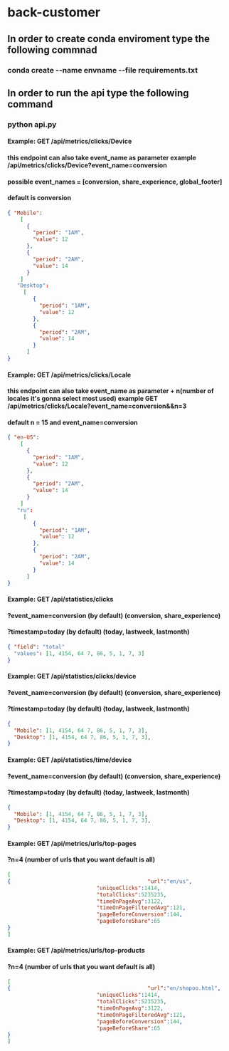 # back-customer
## In order to create conda enviroment type the following commnad
### conda create --name envname --file requirements.txt
## In order to run the api type the following command
### python api.py

#### Example: GET /api/metrics/clicks/Device
#### this endpoint can also take event_name as parameter example /api/metrics/clicks/Device?event_name=conversion
#### possible event_names = [conversion, share_experience, global_footer]
#### default is conversion
```json
{ "Mobile":
    [
      {
        "period": "1AM",
        "value": 12
      },
      {
        "period": "2AM",
        "value": 14
      }
    ]
   "Desktop":
     [
        {
          "period": "1AM",
          "value": 12
        },
        {
          "period": "2AM",
          "value": 14
        }
      ]
}
```
#### Example: GET /api/metrics/clicks/Locale
#### this endpoint can also take event_name as parameter + n(number of locales it's gonna select most used) example GET /api/metrics/clicks/Locale?event_name=conversion&&n=3
#### default n = 15 and event_name=conversion
```json
{ "en-US":
    [
      {
        "period": "1AM",
        "value": 12
      },
      {
        "period": "2AM",
        "value": 14
      }
    ]
   "ru":
     [
        {
          "period": "1AM",
          "value": 12
        },
        {
          "period": "2AM",
          "value": 14
        }
      ]
}
```
#### Example: GET /api/statistics/clicks
#### ?event_name=conversion (by default) (conversion, share_experience)
#### ?timestamp=today (by default) (today, lastweek, lastmonth)
```json
{ "field": "total"
  "values": [1, 4154, 64 7, 86, 5, 1, 7, 3]
}
```

#### Example: GET /api/statistics/clicks/device
#### ?event_name=conversion (by default) (conversion, share_experience)
#### ?timestamp=today (by default) (today, lastweek, lastmonth)
```json
{ 
  "Mobile": [1, 4154, 64 7, 86, 5, 1, 7, 3],
  "Desktop": [1, 4154, 64 7, 86, 5, 1, 7, 3],
}
```
#### Example: GET /api/statistics/time/device
#### ?event_name=conversion (by default) (conversion, share_experience)
#### ?timestamp=today (by default) (today, lastweek, lastmonth)
```json
{ 
  "Mobile": [1, 4154, 64 7, 86, 5, 1, 7, 3],
  "Desktop": [1, 4154, 64 7, 86, 5, 1, 7, 3],
}
```

#### Example: GET /api/metrics/urls/top-pages
#### ?n=4 (number of urls that you want default is all)
```json
[
{                           				"url":"en/us",
							"uniqueClicks":1414,
							"totalClicks":5235235,
							"timeOnPageAvg":3122,
							"timeOnPageFilteredAvg":121,
							"pageBeforeConversion":144,
							"pageBeforeShare":65
}
]
```


#### Example: GET /api/metrics/urls/top-products
#### ?n=4 (number of urls that you want default is all)
```json
[
{                           				"url":"en/shapoo.html",
							"uniqueClicks":1414,
							"totalClicks":5235235,
							"timeOnPageAvg":3122,
							"timeOnPageFilteredAvg":121,
							"pageBeforeConversion":144,
							"pageBeforeShare":65
}
]
```
